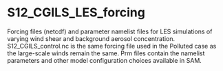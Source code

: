 # S12_CGILS_LES_forcing
Forcing files (netcdf) and parameter namelist files for LES simulations of varying wind shear and background aerosol concentration. S12_CGILS_control.nc is the same forcing file used in the Polluted case as the large-scale winds remain the same. Prm files contain the namelist parameters and other model configuration choices available in SAM.
